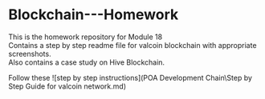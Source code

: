 # Blockchain---Homework
This is the homework repository for Module 18  
Contains a step by step readme file for valcoin blockchain with appropriate screenshots.  
Also contains a case study on Hive Blockchain.  

Follow these ![step by step instructions](POA Development Chain\Step by Step Guide for valcoin network.md)
